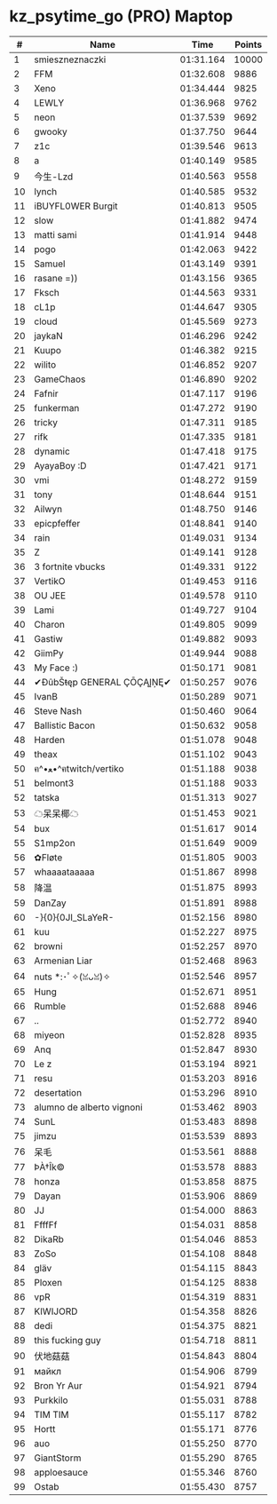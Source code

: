 # kz_psytime_go (PRO) Maptop

|  # | Name | Time | Points |
|-------------- | -------------- | -------------- | -------------- | 
| 1 | smieszneznaczki | 01:31.164 | 10000 | 
| 2 | FFM | 01:32.608 | 9886 | 
| 3 | Xeno | 01:34.444 | 9825 | 
| 4 | LEWLY | 01:36.968 | 9762 | 
| 5 | neon | 01:37.539 | 9692 | 
| 6 | gwooky | 01:37.750 | 9644 | 
| 7 | z1c | 01:39.546 | 9613 | 
| 8 | a | 01:40.149 | 9585 | 
| 9 | 今生-Lzd | 01:40.563 | 9558 | 
| 10 | lynch | 01:40.585 | 9532 | 
| 11 | iBUYFL0WER Burgit | 01:40.813 | 9505 | 
| 12 | slow | 01:41.882 | 9474 | 
| 13 | matti sami | 01:41.914 | 9448 | 
| 14 | pogo | 01:42.063 | 9422 | 
| 15 | Samuel | 01:43.149 | 9391 | 
| 16 | rasane =)) | 01:43.156 | 9365 | 
| 17 | Fksch | 01:44.563 | 9331 | 
| 18 | cL1p | 01:44.647 | 9305 | 
| 19 | cloud | 01:45.569 | 9273 | 
| 20 | jaykaN | 01:46.296 | 9242 | 
| 21 | Kuupo | 01:46.382 | 9215 | 
| 22 | wilito | 01:46.852 | 9207 | 
| 23 | GameChaos | 01:46.890 | 9202 | 
| 24 | Fafnir | 01:47.117 | 9196 | 
| 25 | funkerman | 01:47.272 | 9190 | 
| 26 | tricky | 01:47.311 | 9185 | 
| 27 | rifk | 01:47.335 | 9181 | 
| 28 | dynamic | 01:47.418 | 9175 | 
| 29 | AyayaBoy :D | 01:47.421 | 9171 | 
| 30 | vmi | 01:48.272 | 9159 | 
| 31 | tony | 01:48.644 | 9151 | 
| 32 | Ailwyn | 01:48.750 | 9146 | 
| 33 | epicpfeffer | 01:48.841 | 9140 | 
| 34 | rain | 01:49.031 | 9134 | 
| 35 | Z | 01:49.141 | 9128 | 
| 36 | 3 fortnite vbucks | 01:49.331 | 9122 | 
| 37 | VertikO | 01:49.453 | 9116 | 
| 38 | OU JEE | 01:49.578 | 9110 | 
| 39 | Lami | 01:49.727 | 9104 | 
| 40 | Charon | 01:49.805 | 9099 | 
| 41 | Gastiw | 01:49.882 | 9093 | 
| 42 | GiimPy | 01:49.944 | 9088 | 
| 43 | My Face :) | 01:50.171 | 9081 | 
| 44 | ✔ĐûbŠŧęp GENERAL ÇŌÇĄĮŅĘ✔ | 01:50.257 | 9076 | 
| 45 | IvanB | 01:50.289 | 9071 | 
| 46 | Steve Nash | 01:50.460 | 9064 | 
| 47 | Ballistic Bacon | 01:50.632 | 9058 | 
| 48 | Harden | 01:51.078 | 9048 | 
| 49 | theax | 01:51.102 | 9043 | 
| 50 | ฅ^•ﻌ•^ฅtwitch/vertiko | 01:51.188 | 9038 | 
| 51 | belmont3 | 01:51.188 | 9033 | 
| 52 | tatska | 01:51.313 | 9027 | 
| 53 | ☁呆呆椰☁ | 01:51.453 | 9021 | 
| 54 | bux | 01:51.617 | 9014 | 
| 55 | S1mp2on | 01:51.649 | 9009 | 
| 56 | ✿Fløte | 01:51.805 | 9003 | 
| 57 | whaaaataaaaa | 01:51.867 | 8998 | 
| 58 | 降温 | 01:51.875 | 8993 | 
| 59 | DanZay | 01:51.891 | 8988 | 
| 60 | -}{0}{0JI_SLaYeR- | 01:52.156 | 8980 | 
| 61 | kuu | 01:52.227 | 8975 | 
| 62 | browni | 01:52.257 | 8970 | 
| 63 | Armenian Liar | 01:52.468 | 8963 | 
| 64 | nuts *:･ﾟ✧(ꈍᴗꈍ)✧ | 01:52.546 | 8957 | 
| 65 | Hung | 01:52.671 | 8951 | 
| 66 | Rumble | 01:52.688 | 8946 | 
| 67 | .. | 01:52.772 | 8940 | 
| 68 | miyeon | 01:52.828 | 8935 | 
| 69 | Anq | 01:52.847 | 8930 | 
| 70 | Le z | 01:53.194 | 8921 | 
| 71 | resu | 01:53.203 | 8916 | 
| 72 | desertation | 01:53.296 | 8910 | 
| 73 | alumno de alberto vignoni | 01:53.462 | 8903 | 
| 74 | SunL | 01:53.483 | 8898 | 
| 75 | jimzu | 01:53.539 | 8893 | 
| 76 | 呆毛 | 01:53.561 | 8888 | 
| 77 | ÞÀ†Îk© | 01:53.578 | 8883 | 
| 78 | honza | 01:53.858 | 8875 | 
| 79 | Dayan | 01:53.906 | 8869 | 
| 80 | JJ | 01:54.000 | 8863 | 
| 81 | FfffFf | 01:54.031 | 8858 | 
| 82 | DikaRb | 01:54.046 | 8853 | 
| 83 | ZoSo | 01:54.108 | 8848 | 
| 84 | gläv | 01:54.115 | 8843 | 
| 85 | Ploxen | 01:54.125 | 8838 | 
| 86 | vpR | 01:54.319 | 8831 | 
| 87 | KIWIJORD | 01:54.358 | 8826 | 
| 88 | dedi | 01:54.375 | 8821 | 
| 89 | this fucking guy | 01:54.718 | 8811 | 
| 90 | 伏地菇菇 | 01:54.843 | 8804 | 
| 91 | майкл | 01:54.906 | 8799 | 
| 92 | Bron Yr Aur | 01:54.921 | 8794 | 
| 93 | Purkkilo | 01:55.031 | 8788 | 
| 94 | TIM TIM | 01:55.117 | 8782 | 
| 95 | Hortt | 01:55.171 | 8776 | 
| 96 | auo | 01:55.250 | 8770 | 
| 97 | GiantStorm | 01:55.290 | 8765 | 
| 98 | apploesauce | 01:55.346 | 8760 | 
| 99 | Ostab | 01:55.430 | 8757 | 

